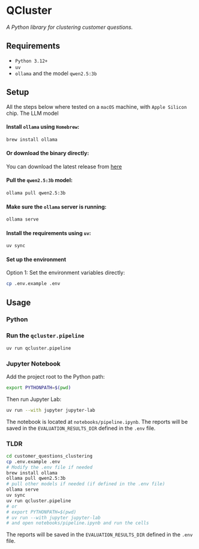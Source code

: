 # QCluster
_A Python library for clustering customer questions._

## Requirements
- `Python 3.12+`
- `uv`
- `ollama` and the model `qwen2.5:3b`

## Setup
All the steps below where tested on a `macOS` machine, with `Apple Silicon` chip.
The LLM model 
#### Install `ollama` using `Homebrew`:
```bash
brew install ollama
```
#### Or download the binary directly:
You can download the latest release from [here](https://ollama.com/download)

#### Pull the `qwen2.5:3b` model:
```bash
ollama pull qwen2.5:3b
```

#### Make sure the `ollama` server is running:
```bash
ollama serve
```

#### Install the requirements using `uv`:
```bash
uv sync
```

#### Set up the environment
Option 1: Set the environment variables directly:
```bash
cp .env.example .env
```

## Usage
### Python
### Run the `qcluster.pipeline`
```bash
uv run qcluster.pipeline
```

### Jupyter Notebook
Add the project root to the Python path:
```bash
export PYTHONPATH=$(pwd)
```

Then run Jupyter Lab:
```bash
uv run --with jupyter jupyter-lab
```

The notebook is located at `notebooks/pipeline.ipynb`.
The reports will be saved in the `EVALUATION_RESULTS_DIR` defined in the `.env` file.

### TLDR
```bash
cd customer_questions_clustering
cp .env.example .env
# Modify the .env file if needed
brew install ollama
ollama pull qwen2.5:3b
# pull other models if needed (if defined in the .env file)
ollama serve
uv sync
uv run qcluster.pipeline
# or
# export PYTHONPATH=$(pwd)
# uv run --with jupyter jupyter-lab
# and open notebooks/pipeline.ipynb and run the cells
```
The reports will be saved in the `EVALUATION_RESULTS_DIR` defined in the `.env` file.
